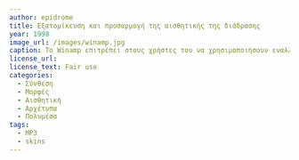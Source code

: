 ```yaml
---
author: epidrome
title: Εξατομίκευση και προσαρμογή της αισθητικής της διάδρασης 
year: 1998
image_url: /images/winamp.jpg
caption: Το Winamp επιτρέπει στους χρήστες του να χρησιμοποιήσουν εναλλακτικές εμφανίσεις (skins) και επιπλέον, τους παρέχει ένα καλά τεκμηριωμένο τρόπο για να φτιάξουν τις δικές τους, με αποτέλεσμα να έχει δημιουργηθεί μια πολύ μεγάλη συλλογή από εμφανίσεις, με τις περισσότερες από αυτές να δίνουν έμφαση στη μορφή και να υιοθετούν ένα σκευομορφικό στυλ διάδρασης.
license_url:
license_text: Fair use
categories:
  - Σύνθεση
  - Μορφές
  - Αισθητική
  - Αρχέτυπα
  - Πολυμέσα
tags:
  - MP3
  - skins
---
```

